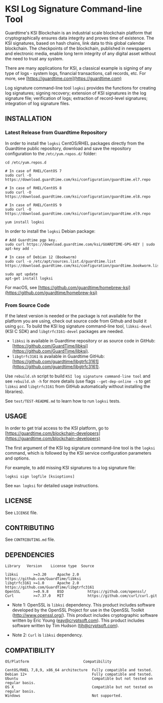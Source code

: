 # KSI Log Signature Command-line Tool

Guardtime's KSI Blockchain is an industrial scale blockchain platform that cryptographically ensures data integrity and proves time of existence. The KSI signatures, based on hash chains, link data to this global calendar blockchain. The checkpoints of the blockchain, published in newspapers and electronic media, enable long term integrity of any digital asset without the need to trust any system.

There are many applications for KSI, a classical example is signing of any type of logs - system logs, financial transactions, call records, etc. For more, see [https://guardtime.com](https://guardtime.com)

Log signature command-line tool `logksi` provides the functions for creating log signatures; signing recovery; extension of KSI signatures in the log signature file; verification of logs; extraction of record-level signatures; integration of log signature files.


## INSTALLATION

### Latest Release from Guardtime Repository

In order to install the `logksi` CentOS/RHEL packages directly from the Guardtime public repository, download and save the repository configuration to the `/etc/yum.repos.d/` folder:

```
cd /etc/yum.repos.d

# In case of RHEL/CentOS 7
sudo curl -O https://download.guardtime.com/ksi/configuration/guardtime.el7.repo

# In case of RHEL/CentOS 8
sudo curl -O https://download.guardtime.com/ksi/configuration/guardtime.el8.repo

# In case of RHEL/CentOS 9
sudo curl -O https://download.guardtime.com/ksi/configuration/guardtime.el9.repo

yum install logksi
```

In order to install the `logksi` Debian package:

```
# Add Guardtime pgp key.
sudo curl https://download.guardtime.com/ksi/GUARDTIME-GPG-KEY | sudo apt-key add -

# In case of Debian 12 (Bookworm)
sudo curl -o /etc/apt/sources.list.d/guardtime.list https://download.guardtime.com/ksi/configuration/guardtime.bookworm.list

sudo apt update
apt-get install logksi
```

For macOS, see [https://github.com/guardtime/homebrew-ksi](https://github.com/guardtime/homebrew-ksi)


### From Source Code

If the latest version is needed or the package is not available for the platform you are using, check out source code from Github and build it using `gcc`. To build the KSI log signature command-line tool, `libksi-devel` (KSI C SDK) and `libgtrfc3161-devel` packages are needed. 

* `libksi` is available in Guardtime repository or as source code in GitHub: [https://github.com/GuardTime/libksi](https://github.com/GuardTime/libksi). 
* `libgtrfc3161` is available in Guardtime GitHub: [https://github.com/guardtime/libgtrfc3161](https://github.com/guardtime/libgtrfc3161).

Use `rebuild.sh` script to build `KSI log signature command-line tool` and see `rebuild.sh -h` for more details (use flags `--get-dep-online -s` to get `libksi` and `libgtrfc3161` from GitHub automatically without installing the libraries).

See `test/TEST-README.md` to learn how to run `logksi` tests.


## USAGE

In order to get trial access to the KSI platform, go to
[https://guardtime.com/blockchain-developers](https://guardtime.com/blockchain-developers)

The first argument of the KSI log signature command-line tool is the `logksi` command, which is followed by the KSI service configuration parameters and options.

For example, to add missing KSI signatures to a log signature file:

```
logksi sign logfile [ksioptions]
```

See `man logksi` for detailed usage instructions.


## LICENSE

See `LICENSE` file.


## CONTRIBUTING

See `CONTRIBUTING.md` file.


## DEPENDENCIES

```
Library   Version    License type  Source

libksi       >=3.20     Apache 2.0    https://github.com/GuardTime/libksi
libgtrfc3161 >=1.0      Apache 2.0    https://github.com/GuardTime/libgtrfc3161
OpenSSL      >=0.9.8    BSD           https://github.com/openssl/
Curl         >=7.37.0   MIT           https://github.com/curl/curl.git
```

* Note 1: OpenSSL is `libksi` dependency.
  This product includes software developed by the OpenSSL Project for use
  in the OpenSSL Toolkit (http://www.openssl.org/). This product includes
  cryptographic software written by Eric Young (eay@cryptsoft.com). This
  product includes software written by Tim Hudson (tjh@cryptsoft.com).

* Note 2: `Curl` is `libksi` dependency.


## COMPATIBILITY

```
OS/Platform                         Compatibility

CentOS/RHEL 7,8,9, x86_64 architecture  Fully compatible and tested.
Debian 12+                              Fully compatible and tested.
Ubuntu                                  Compatible but not tested on regular basis.
OS X                                    Compatible but not tested on regular basis.
Windows                                 Not supported.
```